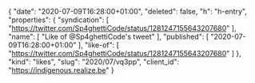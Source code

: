 {
  "date": "2020-07-09T16:28:00+01:00",
  "deleted": false,
  "h": "h-entry",
  "properties": {
    "syndication": [
      "https://twitter.com/Sp4ghettiCode/status/1281247155643207680"
    ],
    "name": [
      "Like of @Sp4ghettiCode's tweet"
    ],
    "published": [
      "2020-07-09T16:28:00+01:00"
    ],
    "like-of": [
      "https://twitter.com/Sp4ghettiCode/status/1281247155643207680"
    ]
  },
  "kind": "likes",
  "slug": "2020/07/vq3pp",
  "client_id": "https://indigenous.realize.be"
}
